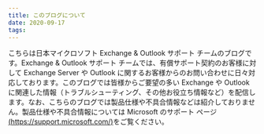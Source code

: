 ```yaml
---
title: このブログについて
date: 2020-09-17
tags:
---
```

こちらは日本マイクロソフト Exchange & Outlook サポート チームのブログです。Exchange & Outlook サポート チームでは、有償サポート契約のお客様に対して Exchange Server や Outlook に関するお客様からのお問い合わせに日々対応しております。このブログでは皆様からご要望の多い Exchange や Outlook に関連した情報（トラブルシューティング、その他お役立ち情報など）を配信します。なお、こちらのブログでは製品仕様や不具合情報などは紹介しておりません。製品仕様や不具合情報については Microsoft のサポート ページ[(https://support.microsoft.com/)](https://support.microsoft.com/)をご覧ください。